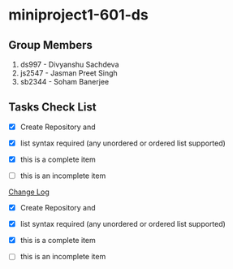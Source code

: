 # miniproject1-601-ds

## Group Members

1. ds997 - Divyanshu Sachdeva
2. js2547 - Jasman Preet Singh 
3. sb2344 - Soham Banerjee

## Tasks Check List

- [x] Create Repository and 
- [x] list syntax required (any unordered or ordered list supported)
- [x] this is a complete item
- [ ] this is an incomplete item


[Change Log](changelog.md)

- [x] Create Repository and 
- [x] list syntax required (any unordered or ordered list supported)
- [x] this is a complete item
- [ ] this is an incomplete item








